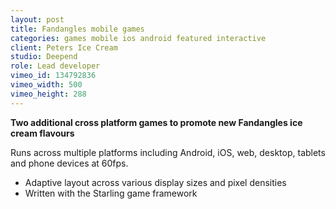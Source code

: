```yaml
---
layout: post
title: Fandangles mobile games
categories: games mobile ios android featured interactive
client: Peters Ice Cream
studio: Deepend
role: Lead developer
vimeo_id: 134792836
vimeo_width: 500
vimeo_height: 288
---
```


**Two additional cross platform games to promote new Fandangles ice cream flavours**

Runs across multiple platforms including Android, iOS, web, desktop, tablets and phone devices at 60fps.

- Adaptive layout across various display sizes and pixel densities
- Written with the Starling game framework

